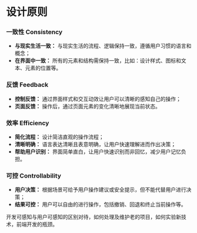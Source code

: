 # 设计原则

### 一致性 Consistency

* **与现实生活一致：**
  与现实生活的流程、逻辑保持一致，遵循用户习惯的语言和概念；
* **在界面中一致：**
  所有的元素和结构需保持一致，比如：设计样式、图标和文本、元素的位置等。

### 反馈 Feedback

* **控制反馈：**
  通过界面样式和交互动效让用户可以清晰的感知自己的操作；
* **页面反馈：**
  操作后，通过页面元素的变化清晰地展现当前状态。

### 效率 Efficiency

* **简化流程：**
  设计简洁直观的操作流程；
* **清晰明确：**
  语言表达清晰且表意明确，让用户快速理解进而作出决策；
* **帮助用户识别：**
  界面简单直白，让用户快速识别而非回忆，减少用户记忆负担。

### 可控 Controllability

* **用户决策：**
  根据场景可给予用户操作建议或安全提示，但不能代替用户进行决策；
* **结果可控：**
  用户可以自由的进行操作，包括撤销、回退和终止当前操作等。

开发可感知与用户可感知的区别对待，如何处理及维护老的项目，如何实验新技术，前端开发的瓶颈。



